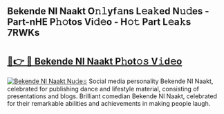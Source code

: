 ## Bekende Nl Naakt O𝚗𝚕yf𝚊ns L𝚎a𝚔ed N𝚞𝚍es - Part-nHE P𝚑𝚘tos Vi𝚍𝚎o - H𝚘𝚝 Part L𝚎a𝚔s 7RWKs

# <h2><a href="http://kfcs8g.oniu.top/?m=Bekende+Nl+Naakt">🔗👉 🔴 Bekende Nl Naakt P𝚑ot𝚘𝚜 V𝚒d𝚎o</a></h2>

[![Bekende Nl Naakt Nu𝚍e𝚜](https://i.imgur.com/0qMVB7G.gif)](http://kfcs8g.oniu.top/?m=Bekende+Nl+Naakt)
Social media personality Bekende Nl Naakt, celebrated for publishing dance and lifestyle material, consisting of presentations and blogs. Brilliant comedian Bekende Nl Naakt, celebrated for their remarkable abilities and achievements in making people laugh.  
